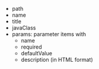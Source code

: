 * path
* name
* title
* javaClass
* params: parameter items with
 	* name
   	* required
   	* defaultValue
   	* description (in HTML format)

